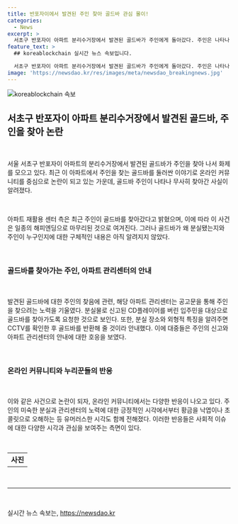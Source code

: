 ```yaml
---
title: 반포자이에서 발견된 주인 찾아 골드바 관심 몰이!
categories:
  - News
excerpt: >
  서초구 반포자이 아파트 분리수거장에서 발견된 골드바가 주인에게 돌아갔다. 주인은 나타나 한 날 만에 골드바를 찾아간 것으로 알려졌지만, 주인의 신원과 분실 이유는 알려지지 않았다. 아파트는 공고문을 내고 CCTV 확인 절차를 통해 골드바를 돌려줄 예정이라고 안내했다. 누리꾼들은 이에 대해 다양한 반응을 보였는데, 이는 특이하고 재미있는 이야기로 관심을 끌었다.
feature_text: >
  ## koreablockchain 실시간 뉴스 속보입니다.

  서초구 반포자이 아파트 분리수거장에서 발견된 골드바가 주인에게 돌아갔다. 주인은 나타나 한 날 만에 골드바를 찾아간 것으로 알려졌지만, 주인의 신원과 분실 이유는 알려지지 않았다. 아파트는 공고문을 내고 CCTV 확인 절차를 통해 골드바를 돌려줄 예정이라고 안내했다. 누리꾼들은 이에 대해 다양한 반응을 보였는데, 이는 특이하고 재미있는 이야기로 관심을 끌었다.
image: 'https://newsdao.kr/res/images/meta/newsdao_breakingnews.jpg'
---
```


<p><img src="https://newsdao.kr/res/images/meta/newsdao_breakingnews.jpg" alt="koreablockchain 속보" /></p>

<h2 data-ke-size="size26">서초구 반포자이 아파트 분리수거장에서 발견된 골드바, 주인을 찾아 논란</h2>

<p><br></p>

<p data-ke-size="size16">서울 서초구 반포자이 아파트의 분리수거장에서 발견된 골드바가 주인을 찾아 나서 화제를 모으고 있다. 최근 이 아파트에서 주인을 찾는 골드바를 둘러싼 이야기로 온라인 커뮤니티를 중심으로 논란이 되고 있는 가운데, 골드바 주인이 나타나 무사히 찾아간 사실이 알려졌다.</p>

<p><br></p>

<p data-ke-size="size16">아파트 재활용 센터 측은 최근 주인이 골드바를 찾아갔다고 밝혔으며, 이에 따라 이 사건은 일종의 해피엔딩으로 마무리된 것으로 여겨진다. 그러나 골드바가 왜 분실됐는지와 주인이 누구인지에 대한 구체적인 내용은 아직 알려지지 않았다.</p>

<p><br></p>

<h3 data-ke-size="size24"><b>골드바를 찾아가는 주인, 아파트 관리센터의 안내</b></h3>

<p><br></p>

<p data-ke-size="size16">발견된 골드바에 대한 주인의 찾음에 관련, 해당 아파트 관리센터는 공고문을 통해 주인을 찾으려는 노력을 기울였다. 분실물로 신고된 CD플레이어를 버린 입주민을 대상으로 골드바를 찾아가도록 요청한 것으로 보인다. 또한, 분실 장소와 외형적 특징을 알려주면 CCTV를 확인한 후 골드바를 반환해 줄 것이라 안내했다. 이에 대중들은 주인의 신고와 아파트 관리센터의 안내에 대한 호응을 보였다.</p>

<p><br></p>

<h3 data-ke-size="size24"><b>온라인 커뮤니티와 누리꾼들의 반응</b></h3>

<p><br></p>

<p data-ke-size="size16">이와 같은 사건으로 논란이 되자, 온라인 커뮤니티에서는 다양한 반응이 나오고 있다. 주인의 미숙한 분실과 관리센터의 노력에 대한 긍정적인 시각에서부터 황금을 낙엽이나 초콜릿으로 오해하는 등 유머러스한 시각도 함께 전해졌다. 이러한 반응들은 사회적 이슈에 대한 다양한 시각과 관심을 보여주는 측면이 있다.</p>

<p><br></p>

<table>
  <tbody>
    <tr>
      <td style="text-align: center; height: 17px;"><b>사진</b></td>
    </tr>
  </tbody>
</table>

<p><br>
<hr></p>

<p data-ke-size="size16">&nbsp;</p>
실시간 뉴스 속보는, <a href="https://newsdao.kr" rel="dofollow">https://newsdao.kr</a>


